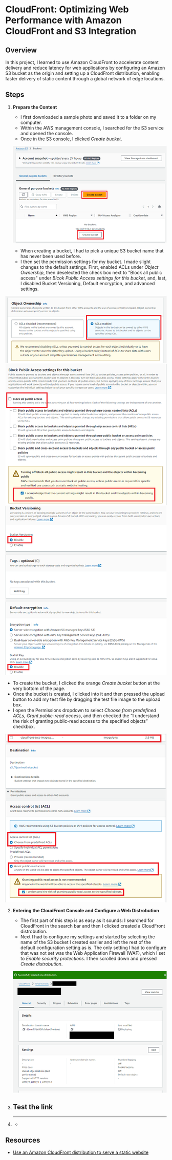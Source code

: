 # CloudFront: Optimizing Web Performance with Amazon CloudFront and S3 Integration

## Overview
In this project, I learned to use Amazon CloudFront to accelerate content delivery and reduce latency for web applications by configuring an Amazon S3 bucket as the origin and setting up a CloudFront distribution, enabling faster delivery of static content through a global network of edge locations.

## Steps

1. **Prepare the Content**
   - I first downloaded a sample photo and saved it to a folder on my computer.
   - Within the AWS management console, I searched for the S3 service and opened the console.
   - Once in the S3 console, I clicked _Create bucket_.


   ![Create A Bucket](Create-a-bucket.png)


   - When creating a bucket, I had to pick a unique S3 bucket name that has never been used before.
   - I then set the permission settings for my bucket. I made slight changes to the default settings. First, enabled ACLs under _Object Ownership_, then deselected the check box next to "Block all public access" under _Blcok Public Access settings for this bucket_, and, last, I disabled Bucket Versioning, Default encryption, and advanced settings.


![Enable ACLs](acls-enabled.png)
![Make Public](make-public-acknowlege.png)
![Disable Additional Features](disable-additional-features.png)


   - To create the bucket, I clicked the orange _Create bucket_ button at the very bottom of the page.
   - Once the bucket is created, I clicked into it and then pressed the upload button to add my test file by dragging the test file image to the upload box.
   - I open the Permissions dropdown to select _Choose from predefined ACLs_, _Grant public-read access_, and then checked the “I understand the risk of granting public-read access to the specified objects” checkbox.

![Upload screen](upload-photo-permissions.png)

2. **Entering the CloudFront Console and Configure a Web Distrobution**
   - The first part of this step is as easy as it sounds: I searched for CloudFront in the search bar and then I clicked created a CloudFront distrobution.
   - Next I had to configure my settings and started by selecting the name of the S3 bucket I created earlier and left the rest of the default configuration setting as is. The only setting I had to configure that was not set was the Web Application Firewall (WAF), which I set to _Enable security protections_. I then scrolled down and pressed _Create distrobution_.
  
   ![Distrobution created](distro-created.png)

3. **Test the link**
   - 

4. ****
   - 

## Resources
- [Use an Amazon CloudFront distribution to serve a static website](https://docs.aws.amazon.com/Route53/latest/DeveloperGuide/getting-started-cloudfront-overview.html)
